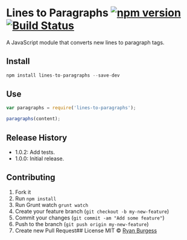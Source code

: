 Lines to Paragraphs [![npm version](https://badge.fury.io/js/line-to-paragraph.svg)](http://badge.fury.io/js/lines-to-paragraph) [![Build Status](https://travis-ci.org/ryanburgess/lines-to-paragraphs.svg)](https://travis-ci.org/ryanburgess/lines-to-paragraphs)
=============
A JavaScript module that converts new lines to paragraph tags.

## Install
```js
npm install lines-to-paragraphs --save-dev
```
## Use
```js
var paragraphs = require('lines-to-paragraphs');

paragraphs(content);
```
## Release History
* 1.0.2: Add tests.
* 1.0.0: Initial release.
 
## Contributing
1. Fork it
2. Run `npm install`
3. Run Grunt watch `grunt watch`
4. Create your feature branch (`git checkout -b my-new-feature`)
5. Commit your changes (`git commit -am "Add some feature"`)
6. Push to the branch (`git push origin my-new-feature`)
7. Create new Pull Request## License
MIT © [Ryan Burgess](http://github.com/ryanburgess)